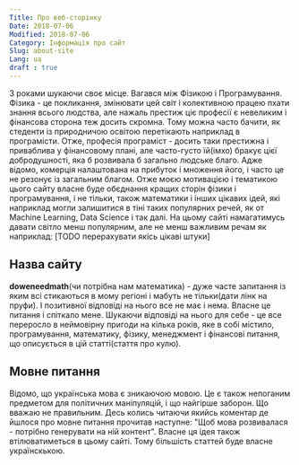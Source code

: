 ```yaml
---
Title: Про веб-сторінку
Date: 2018-07-06
Modified: 2018-07-06
Category: Інформація про сайт
Slug: about-site
Lang: ua
draft : true  
---
```


З роками шукаючи своє місце. Вагався між Фізикою і Програмування. Фізика - це покликання, змінювати цей світ і колективною працею пхати знання всього людства, але нажаль престиж ціє професії є невеликим і фінансова сторона теж досить скромна. Тому можна часто бачити, як стеденти із природничою освітою перетікають наприклад в програмісти. Отже, професія програміст - досить таки престижна і приваблива у фінансовому плані, але часто-густо їй(імхо) бракує цієї добродушності, яка б розвивала б загально людське благо. Адже відомо, комерція налаштована на прибуток і множення його, і часто це не резонує із загальним благом. Отже моєю мотивацією і тематикою цього сайту власне буде обєднання кращих сторін фізики і програмування, і не тільки, також математики і інших цікавих ідей, які наприклад могли залишитися в тіні таких популярних речей, як от Machine Learning, Data Science i так далі. На цьому сайті намагатимусь давати світло менш популярним, але не менш важливим речам як наприклад: [TODO перерахувати якісь цікаві штуки]


## Назва сайту

**doweneedmath**(чи потрібна нам математика) - дуже часте запитання із яким всі стикаються в мому регіоні і мабуть не тільки(дати лінк на пруфи). І позитивної відповіді на нього все не має і нема. Власне це питання і спіткало мене. Шукаючи відповіді на нього для себе - це все переросло в неймовірну пригоди на кілька років, яке в собі містило, програмування, математику, фізику, менеджмент і фінансові питання, що описується в цій статті(стаття про кулю).

## Мовне питання

Відомо, що українська мова є зникаючою мовою. Це є також непоганим предметом для політичних маніпуляцій, і що найгірше заборон. Що вважаю не правильним. Десь колись читаючи якийсь коментар де йшлося про мовне питання прочитав наступне: "Щоб мова розвивалася - потрібно генерувати на ній контент". Власне ця ідея також втілюватиметься в цьому сайті. Тому більшість статтей буде власне українскькою.

